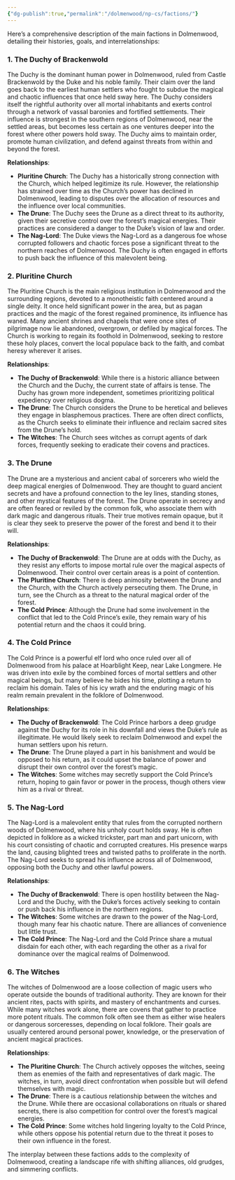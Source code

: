 ```yaml
---
{"dg-publish":true,"permalink":"/dolmenwood/np-cs/factions/"}
---
```




Here’s a comprehensive description of the main factions in Dolmenwood, detailing their histories, goals, and interrelationships:

### 1. The Duchy of Brackenwold  
The Duchy is the dominant human power in Dolmenwood, ruled from Castle Brackenwold by the Duke and his noble family. Their claim over the land goes back to the earliest human settlers who fought to subdue the magical and chaotic influences that once held sway here. The Duchy considers itself the rightful authority over all mortal inhabitants and exerts control through a network of vassal baronies and fortified settlements. Their influence is strongest in the southern regions of Dolmenwood, near the settled areas, but becomes less certain as one ventures deeper into the forest where other powers hold sway. The Duchy aims to maintain order, promote human civilization, and defend against threats from within and beyond the forest.  

**Relationships**:  
- **Pluritine Church**: The Duchy has a historically strong connection with the Church, which helped legitimize its rule. However, the relationship has strained over time as the Church’s power has declined in Dolmenwood, leading to disputes over the allocation of resources and the influence over local communities.  
- **The Drune**: The Duchy sees the Drune as a direct threat to its authority, given their secretive control over the forest’s magical energies. Their practices are considered a danger to the Duke’s vision of law and order.  
- **The Nag-Lord**: The Duke views the Nag-Lord as a dangerous foe whose corrupted followers and chaotic forces pose a significant threat to the northern reaches of Dolmenwood. The Duchy is often engaged in efforts to push back the influence of this malevolent being.  

### 2. Pluritine Church  
The Pluritine Church is the main religious institution in Dolmenwood and the surrounding regions, devoted to a monotheistic faith centered around a single deity. It once held significant power in the area, but as pagan practices and the magic of the forest regained prominence, its influence has waned. Many ancient shrines and chapels that were once sites of pilgrimage now lie abandoned, overgrown, or defiled by magical forces. The Church is working to regain its foothold in Dolmenwood, seeking to restore these holy places, convert the local populace back to the faith, and combat heresy wherever it arises.  

**Relationships**:  
- **The Duchy of Brackenwold**: While there is a historic alliance between the Church and the Duchy, the current state of affairs is tense. The Duchy has grown more independent, sometimes prioritizing political expediency over religious dogma.  
- **The Drune**: The Church considers the Drune to be heretical and believes they engage in blasphemous practices. There are often direct conflicts, as the Church seeks to eliminate their influence and reclaim sacred sites from the Drune’s hold.  
- **The Witches**: The Church sees witches as corrupt agents of dark forces, frequently seeking to eradicate their covens and practices.  

### 3. The Drune  
The Drune are a mysterious and ancient cabal of sorcerers who wield the deep magical energies of Dolmenwood. They are thought to guard ancient secrets and have a profound connection to the ley lines, standing stones, and other mystical features of the forest. The Drune operate in secrecy and are often feared or reviled by the common folk, who associate them with dark magic and dangerous rituals. Their true motives remain opaque, but it is clear they seek to preserve the power of the forest and bend it to their will.  

**Relationships**:  
- **The Duchy of Brackenwold**: The Drune are at odds with the Duchy, as they resist any efforts to impose mortal rule over the magical aspects of Dolmenwood. Their control over certain areas is a point of contention.  
- **The Pluritine Church**: There is deep animosity between the Drune and the Church, with the Church actively persecuting them. The Drune, in turn, see the Church as a threat to the natural magical order of the forest.  
- **The Cold Prince**: Although the Drune had some involvement in the conflict that led to the Cold Prince’s exile, they remain wary of his potential return and the chaos it could bring.  

### 4. The Cold Prince  
The Cold Prince is a powerful elf lord who once ruled over all of Dolmenwood from his palace at Hoarblight Keep, near Lake Longmere. He was driven into exile by the combined forces of mortal settlers and other magical beings, but many believe he bides his time, plotting a return to reclaim his domain. Tales of his icy wrath and the enduring magic of his realm remain prevalent in the folklore of Dolmenwood.  

**Relationships**:  
- **The Duchy of Brackenwold**: The Cold Prince harbors a deep grudge against the Duchy for its role in his downfall and views the Duke’s rule as illegitimate. He would likely seek to reclaim Dolmenwood and expel the human settlers upon his return.  
- **The Drune**: The Drune played a part in his banishment and would be opposed to his return, as it could upset the balance of power and disrupt their own control over the forest’s magic.  
- **The Witches**: Some witches may secretly support the Cold Prince’s return, hoping to gain favor or power in the process, though others view him as a rival or threat.  

### 5. The Nag-Lord  
The Nag-Lord is a malevolent entity that rules from the corrupted northern woods of Dolmenwood, where his unholy court holds sway. He is often depicted in folklore as a wicked trickster, part man and part unicorn, with his court consisting of chaotic and corrupted creatures. His presence warps the land, causing blighted trees and twisted paths to proliferate in the north. The Nag-Lord seeks to spread his influence across all of Dolmenwood, opposing both the Duchy and other lawful powers.  

**Relationships**:  
- **The Duchy of Brackenwold**: There is open hostility between the Nag-Lord and the Duchy, with the Duke’s forces actively seeking to contain or push back his influence in the northern regions.  
- **The Witches**: Some witches are drawn to the power of the Nag-Lord, though many fear his chaotic nature. There are alliances of convenience but little trust.  
- **The Cold Prince**: The Nag-Lord and the Cold Prince share a mutual disdain for each other, with each regarding the other as a rival for dominance over the magical realms of Dolmenwood.  

### 6. The Witches  
The witches of Dolmenwood are a loose collection of magic users who operate outside the bounds of traditional authority. They are known for their ancient rites, pacts with spirits, and mastery of enchantments and curses. While many witches work alone, there are covens that gather to practice more potent rituals. The common folk often see them as either wise healers or dangerous sorceresses, depending on local folklore. Their goals are usually centered around personal power, knowledge, or the preservation of ancient magical practices.  

**Relationships**:  
- **The Pluritine Church**: The Church actively opposes the witches, seeing them as enemies of the faith and representatives of dark magic. The witches, in turn, avoid direct confrontation when possible but will defend themselves with magic.  
- **The Drune**: There is a cautious relationship between the witches and the Drune. While there are occasional collaborations on rituals or shared secrets, there is also competition for control over the forest’s magical energies.  
- **The Cold Prince**: Some witches hold lingering loyalty to the Cold Prince, while others oppose his potential return due to the threat it poses to their own influence in the forest.  

The interplay between these factions adds to the complexity of Dolmenwood, creating a landscape rife with shifting alliances, old grudges, and simmering conflicts.